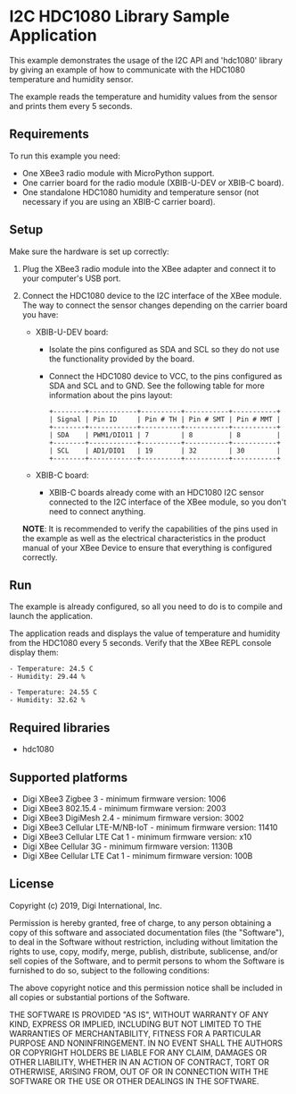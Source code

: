 I2C HDC1080 Library Sample Application
======================================

This example demonstrates the usage of the I2C API and 'hdc1080' library by
giving an example of how to communicate with the HDC1080 temperature and
humidity sensor.

The example reads the temperature and humidity values from the sensor and
prints them every 5 seconds.  

Requirements
------------

To run this example you need:

* One XBee3 radio module with MicroPython support.
* One carrier board for the radio module (XBIB-U-DEV or XBIB-C board).
* One standalone HDC1080 humidity and temperature sensor (not necessary if you
  are using an XBIB-C carrier board).

Setup
-----

Make sure the hardware is set up correctly:

1. Plug the XBee3 radio module into the XBee adapter and connect it to your
   computer's USB port.
2. Connect the HDC1080 device to the I2C interface of the XBee module. The way
   to connect the sensor changes depending on the carrier board you have:

   * XBIB-U-DEV board:

     * Isolate the pins configured as SDA and SCL so they do not use the
       functionality provided by the board.
     * Connect the HDC1080 device to VCC, to the pins configured as SDA and SCL
       and to GND. See the following table for more information about the pins
       layout:

           +--------+------------+----------+-----------+-----------+
           | Signal | Pin ID     | Pin # TH | Pin # SMT | Pin # MMT |
           +--------+------------+----------+-----------+-----------+
           | SDA    | PWM1/DIO11 | 7        | 8         | 8         |
           +--------+------------+----------+-----------+-----------+
           | SCL    | AD1/DIO1   | 19       | 32        | 30        |
           +--------+------------+----------+-----------+-----------+

   * XBIB-C board:

     * XBIB-C boards already come with an HDC1080 I2C sensor connected to the
       I2C interface of the XBee module, so you don't need to connect anything.

   **NOTE**: It is recommended to verify the capabilities of the pins used in
   the example as well as the electrical characteristics in the product manual
   of your XBee Device to ensure that everything is configured correctly.

Run
---

The example is already configured, so all you need to do is to compile and
launch the application.

The application reads and displays the value of temperature and humidity from
the HDC1080 every 5 seconds. Verify that the XBee REPL console display them:

    - Temperature: 24.5 C
    - Humidity: 29.44 %

    - Temperature: 24.55 C
    - Humidity: 32.62 %

Required libraries
--------------------

* hdc1080

Supported platforms
-------------------

* Digi XBee3 Zigbee 3 - minimum firmware version: 1006
* Digi XBee3 802.15.4 - minimum firmware version: 2003
* Digi XBee3 DigiMesh 2.4 - minimum firmware version: 3002
* Digi XBee3 Cellular LTE-M/NB-IoT - minimum firmware version: 11410
* Digi XBee3 Cellular LTE Cat 1 - minimum firmware version: x10
* Digi XBee Cellular 3G - minimum firmware version: 1130B
* Digi XBee Cellular LTE Cat 1 - minimum firmware version: 100B

License
-------

Copyright (c) 2019, Digi International, Inc.

Permission is hereby granted, free of charge, to any person obtaining a copy
of this software and associated documentation files (the "Software"), to deal
in the Software without restriction, including without limitation the rights
to use, copy, modify, merge, publish, distribute, sublicense, and/or sell
copies of the Software, and to permit persons to whom the Software is
furnished to do so, subject to the following conditions:

The above copyright notice and this permission notice shall be included in all
copies or substantial portions of the Software.

THE SOFTWARE IS PROVIDED "AS IS", WITHOUT WARRANTY OF ANY KIND, EXPRESS OR
IMPLIED, INCLUDING BUT NOT LIMITED TO THE WARRANTIES OF MERCHANTABILITY,
FITNESS FOR A PARTICULAR PURPOSE AND NONINFRINGEMENT. IN NO EVENT SHALL THE
AUTHORS OR COPYRIGHT HOLDERS BE LIABLE FOR ANY CLAIM, DAMAGES OR OTHER
LIABILITY, WHETHER IN AN ACTION OF CONTRACT, TORT OR OTHERWISE, ARISING FROM,
OUT OF OR IN CONNECTION WITH THE SOFTWARE OR THE USE OR OTHER DEALINGS IN THE
SOFTWARE.